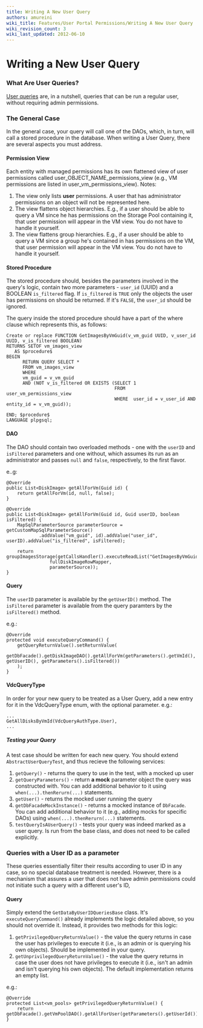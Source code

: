 ```yaml
---
title: Writing A New User Query
authors: amureini
wiki_title: Features/User Portal Permissions/Writing A New User Query
wiki_revision_count: 3
wiki_last_updated: 2012-06-10
---
```


# Writing a New User Query

### What Are User Queries?

[User queries](Features/User_Portal_Permissions) are, in a nutshell, queries that can be run a regular user, without requiring admin permissions.

### The General Case

In the general case, your query will call one of the DAOs, which, in turn, will call a stored procedure in the database. When writing a User Query, there are several aspects you must address.

#### Permission View

Each entity with managed permissions has its own flattened view of user permissions called user_OBJECT_NAME_permissions_view (e.g., VM permissions are listed in user_vm_permissions_view). Notes:

1.  The view only lists **user** permissions. A user that has administrator permissions on an object will not be represented here.
2.  The view flattens object hierarchies. E.g., if a user should be able to query a VM since he has permissions on the Storage Pool containing it, that user permission will appear in the VM view. You do not have to handle it yourself.
3.  The view flattens group hierarchies. E.g., if a user should be able to query a VM since a group he's contained in has permissions on the VM, that user permission will appear in the VM view. You do not have to handle it yourself.

#### Stored Procedure

The stored procedure should, besides the parameters involved in the query's logic, contain two more parameters - `user_id` (UUID) and a BOOLEAN `is_filtered` flag. If `is_filtered` is `TRUE` only the objects the user has permissions on should be returned. If it's `FALSE`, the `user_id` should be ignored.

The query inside the stored procedure should have a part of the where clause which represents this, as follows:

    Create or replace FUNCTION GetImagesByVmGuid(v_vm_guid UUID, v_user_id UUID, v_is_filtered BOOLEAN)
    RETURNS SETOF vm_images_view
       AS $procedure$
    BEGIN
          RETURN QUERY SELECT *
          FROM vm_images_view
          WHERE
          vm_guid = v_vm_guid
          AND (NOT v_is_filtered OR EXISTS (SELECT 1
                                            FROM   user_vm_permissions_view
                                            WHERE  user_id = v_user_id AND entity_id = v_vm_guid));

    END; $procedure$
    LANGUAGE plpgsql;

#### DAO

The DAO should contain two overloaded methods - one with the `userID` and `isFiltered` parameters and one without, which assumes its run as an administrator and passes `null` and `false`, respectively, to the first flavor.

e..g:

    @Override
    public List<DiskImage> getAllForVm(Guid id) {
        return getAllForVm(id, null, false);
    }

    @Override
    public List<DiskImage> getAllForVm(Guid id, Guid userID, boolean isFiltered) {
        MapSqlParameterSource parameterSource = getCustomMapSqlParameterSource()
                .addValue("vm_guid", id).addValue("user_id", userID).addValue("is_filtered", isFiltered);

        return groupImagesStorage(getCallsHandler().executeReadList("GetImagesByVmGuid",
                    fullDiskImageRowMapper,
                    parameterSource));
    }

#### Query

The `userID` parameter is available by the `getUserID()` method. The `isFiltered` parameter is available from the query paramters by the `isFiltered()` method.

e.g.:

    @Override
    protected void executeQueryCommand() {
        getQueryReturnValue().setReturnValue(
            getDbFacade().getDiskImageDAO().getAllForVm(getParameters().getVmId(), getUserID(), getParameters().isFiltered())
        );
    }

#### VdcQueryType

In order for your new query to be treated as a User Query, add a new entry for it in the VdcQueryType enum, with the optional parameter. e.g.:

    ...
    GetAllDisksByVmId(VdcQueryAuthType.User),
    ...

##### Testing your Query

A test case should be written for each new query. You should extend `AbstractUserQueryTest`, and thus recieve the following services:

1.  `getQuery()` - returns the query to use in the test, with a mocked up user
2.  `getQueryParameters()` - return **a mock** parameter object the query was constructed with. You can add additional behavior to it using `when(...).thenRerurn(...)` statements.
3.  `getUser()` - returns the mocked user running the query
4.  `getDbFacadeMockInstance()` - returns a mocked instance of `DbFacade`. You can add additional behavior to it (e.g., adding mocks for specific DAOs) using `when(...).thenRerurn(...)` statements.
5.  `testQueryIsAUserQuery()` - tests your query was indeed marked as a user query. Is run from the base class, and does not need to be called explicitly.

### Queries with a User ID as a parameter

These queries essentially filter their results according to user ID in any case, so no special database treatment is needed. However, there is a mechanism that assures a user that does not have admin permissions could not initiate such a query with a different user's ID,

#### Query

Simply extend the `GetDataByUserIDQueriesBase` class. It's `executeQueryCommand()` already implements the logic detailed above, so you should not override it. Instead, it provides two methods for this logic:

1.  `getPrivilegedQueryReturnValue()` - the value the query returns in case the user has privileges to execute it (i.e., is an admin or is querying his own objects). Should be implemented in your query.
2.  `getUnprivilegedQueryReturnValue()` - the value the query returns in case the user does not have privileges to execute it (i.e., isn't an admin and isn't querying his own objects). The default implementation returns an empty list.

e.g.:

    @Override
    protected List<vm_pools> getPrivilegedQueryReturnValue() {
        return getDbFacade().getVmPoolDAO().getAllForUser(getParameters().getUserId());
    }
